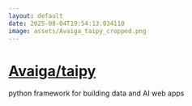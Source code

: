 ```yaml
---
layout: default
date: 2025-08-04T19:54:13.034110
image: assets/Avaiga_taipy_cropped.png
---
```


# [Avaiga/taipy](https://github.com/Avaiga/taipy)

python framework for building data and AI web apps
